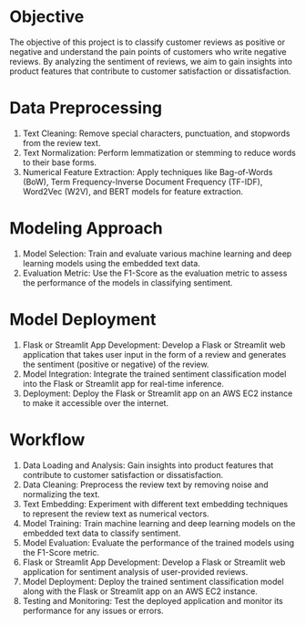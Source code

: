 # Objective

The objective of this project is to classify customer reviews as positive or negative and understand the pain points of customers who write negative reviews. By analyzing the sentiment of reviews, we aim to gain insights into product features that contribute to customer satisfaction or dissatisfaction.

# Data Preprocessing

1. Text Cleaning: Remove special characters, punctuation, and stopwords from the review text.
2. Text Normalization: Perform lemmatization or stemming to reduce words to their base forms.
3. Numerical Feature Extraction: Apply techniques like Bag-of-Words (BoW), Term Frequency-Inverse Document Frequency (TF-IDF), Word2Vec (W2V), and BERT models for feature extraction.

# Modeling Approach

1. Model Selection: Train and evaluate various machine learning and deep learning models using the embedded text data.
2. Evaluation Metric: Use the F1-Score as the evaluation metric to assess the performance of the models in classifying sentiment.

# Model Deployment

1. Flask or Streamlit App Development: Develop a Flask or Streamlit web application that takes user input in the form of a review and generates the sentiment (positive or negative) of the review.
2. Model Integration: Integrate the trained sentiment classification model into the Flask or Streamlit app for real-time inference.
3. Deployment: Deploy the Flask or Streamlit app on an AWS EC2 instance to make it accessible over the internet.

# Workflow

1. Data Loading and Analysis: Gain insights into product features that contribute to customer satisfaction or dissatisfaction.
2. Data Cleaning: Preprocess the review text by removing noise and normalizing the text.
3. Text Embedding: Experiment with different text embedding techniques to represent the review text as numerical vectors.
4. Model Training: Train machine learning and deep learning models on the embedded text data to classify sentiment.
5. Model Evaluation: Evaluate the performance of the trained models using the F1-Score metric.
6. Flask or Streamlit App Development: Develop a Flask or Streamlit web application for sentiment analysis of user-provided reviews.
7. Model Deployment: Deploy the trained sentiment classification model along with the Flask or Streamlit app on an AWS EC2 instance.
8. Testing and Monitoring: Test the deployed application and monitor its performance for any issues or errors.
